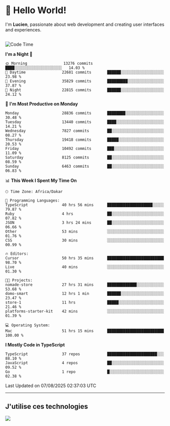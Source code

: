 # 👋 Hello World!

I'm **Lucien**, passionate about web development and creating user interfaces and experiences.

##

<!--START_SECTION:waka-->
![Code Time](http://img.shields.io/badge/Code%20Time-3%2C598%20hrs%209%20mins-blue)

**I'm a Night 🦉** 

```text
🌞 Morning                13276 commits       ████░░░░░░░░░░░░░░░░░░░░░   14.03 % 
🌆 Daytime                22681 commits       ██████░░░░░░░░░░░░░░░░░░░   23.98 % 
🌃 Evening                35829 commits       █████████░░░░░░░░░░░░░░░░   37.87 % 
🌙 Night                  22815 commits       ██████░░░░░░░░░░░░░░░░░░░   24.12 % 
```
📅 **I'm Most Productive on Monday** 

```text
Monday                   28836 commits       ████████░░░░░░░░░░░░░░░░░   30.48 % 
Tuesday                  13440 commits       ████░░░░░░░░░░░░░░░░░░░░░   14.21 % 
Wednesday                7827 commits        ██░░░░░░░░░░░░░░░░░░░░░░░   08.27 % 
Thursday                 19418 commits       █████░░░░░░░░░░░░░░░░░░░░   20.53 % 
Friday                   10492 commits       ███░░░░░░░░░░░░░░░░░░░░░░   11.09 % 
Saturday                 8125 commits        ██░░░░░░░░░░░░░░░░░░░░░░░   08.59 % 
Sunday                   6463 commits        ██░░░░░░░░░░░░░░░░░░░░░░░   06.83 % 
```


📊 **This Week I Spent My Time On** 

```text
🕑︎ Time Zone: Africa/Dakar

💬 Programming Languages: 
TypeScript               40 hrs 56 mins      ████████████████████░░░░░   79.87 % 
Ruby                     4 hrs               ██░░░░░░░░░░░░░░░░░░░░░░░   07.82 % 
JSON                     3 hrs 24 mins       ██░░░░░░░░░░░░░░░░░░░░░░░   06.66 % 
Other                    53 mins             ░░░░░░░░░░░░░░░░░░░░░░░░░   01.76 % 
CSS                      30 mins             ░░░░░░░░░░░░░░░░░░░░░░░░░   00.99 % 

🔥 Editors: 
Cursor                   50 hrs 35 mins      █████████████████████████   98.70 % 
Live                     40 mins             ░░░░░░░░░░░░░░░░░░░░░░░░░   01.30 % 

🐱‍💻 Projects: 
nomade-store             27 hrs 31 mins      █████████████░░░░░░░░░░░░   53.68 % 
domo-smart               12 hrs 1 min        ██████░░░░░░░░░░░░░░░░░░░   23.47 % 
store-1                  11 hrs              █████░░░░░░░░░░░░░░░░░░░░   21.46 % 
platforms-starter-kit    42 mins             ░░░░░░░░░░░░░░░░░░░░░░░░░   01.39 % 

💻 Operating System: 
Mac                      51 hrs 15 mins      █████████████████████████   100.00 % 
```

**I Mostly Code in TypeScript** 

```text
TypeScript               37 repos            ██████████████████████░░░   88.10 % 
JavaScript               4 repos             ██░░░░░░░░░░░░░░░░░░░░░░░   09.52 % 
Go                       1 repo              █░░░░░░░░░░░░░░░░░░░░░░░░   02.38 % 
```




 Last Updated on 07/08/2025 02:37:03 UTC
<!--END_SECTION:waka-->
---

## J'utilise ces technologies

<p align="left">
  <a href="https://skillicons.dev">
    <img src="https://skillicons.dev/icons?i=ts,js,go,ruby,css,scss,tailwind,react,vite,nextjs,docker,figma,ableton" />
  </a>
</p>

